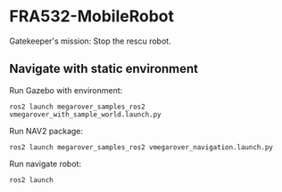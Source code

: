 # FRA532-MobileRobot
Gatekeeper's mission: Stop the rescu robot.

## Navigate with static environment
Run Gazebo with environment:
```
ros2 launch megarover_samples_ros2 vmegarover_with_sample_world.launch.py
```
Run NAV2 package:
```
ros2 launch megarover_samples_ros2 vmegarover_navigation.launch.py
```
Run navigate robot:
```
ros2 launch
```
